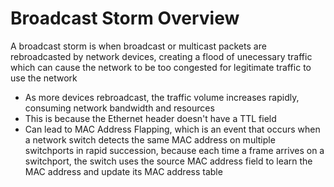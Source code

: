 # Broadcast Storm Overview

A broadcast storm is when broadcast or multicast packets are rebroadcasted by network devices, creating a flood of unecessary traffic which can cause the network to be too congested for legitimate traffic to use the network

* As more devices rebroadcast, the traffic volume increases rapidly, consuming network bandwidth and resources
* This is because the Ethernet header doesn't have a TTL field
* Can lead to MAC Address Flapping, which is an event that occurs when a network switch detects the same MAC address on multiple switchports in rapid succession, because each time a frame arrives on a switchport, the switch uses the source MAC address field to learn the MAC address and update its MAC address table

